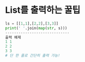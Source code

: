 # List를 출력하는 꿀팁

```Python
ls = [[1,1],[2,2],[3,3]]
print(' '.join(map(str, s)))
-----------------------------
출력 예제
1 1
2 2
3 3
# 단 한 줄로 간단히 출력 가능!
```
